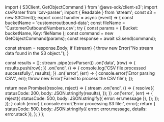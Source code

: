 import { S3Client, GetObjectCommand } from '@aws-sdk/client-s3';
import csvParser from 'csv-parser';
import { Readable } from 'stream';
const s3 = new S3Client();
export const handler = async (event) => {
   const bucketName = 'customeroutbound-data'; 
   const fileName = 'CustomerOutboundNumbers.csv';
 try {
   const params = { Bucket: bucketName, Key: fileName };
   const command = new GetObjectCommand(params);
   const response = await s3.send(command);
   
   const stream = response.Body;
   if (!stream) {
     throw new Error("No stream data found in the S3 object.");
   }
   
   const results = [];
   stream
     .pipe(csvParser())
     .on('data', (row) => {
       results.push(row);
     })
     .on('end', () => {
       console.log('CSV file processed successfully:', results);
     })
     .on('error', (err) => {
       console.error('Error parsing CSV:', err);
       throw new Error('Failed to process the CSV file');
     });
   
   return new Promise((resolve, reject) => {
     stream
       .on('end', () => {
         resolve({
           statusCode: 200,
           body: JSON.stringify(results),
         });
       })
       .on('error', (err) => {
         reject({
           statusCode: 500,
           body: JSON.stringify({ error: err.message }),
         });
       });
   });
 } catch (error) {
   console.error('Error processing S3 file:', error);
   return {
     statusCode: 500,
     body: JSON.stringify({ error: error.message, details: error.stack }),
   };
 }
};
